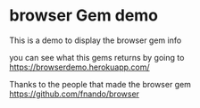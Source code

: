 # browser Gem demo

This is a demo to display the browser gem info 

you can see what this gems returns by going to https://browserdemo.herokuapp.com/

Thanks to the people that made the browser gem https://github.com/fnando/browser

